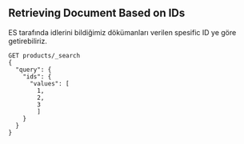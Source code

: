 ## Retrieving Document Based on IDs

ES tarafında idlerini bildiğimiz dökümanları verilen spesific ID ye göre getirebiliriz.

```
GET products/_search
{
  "query": {
    "ids": {
      "values": [
        1,
        2,
        3
        ]
    }
  }
}
```